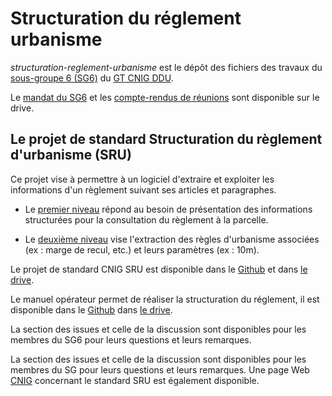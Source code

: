 # Structuration du réglement urbanisme
_structuration-reglement-urbanisme_ est le dépôt des fichiers des travaux du [sous-groupe 6 (SG6)](http://cnig.gouv.fr/?page_id=25890) du [GT CNIG DDU](http://cnig.gouv.fr/?page_id=2732).

Le [mandat du SG6](http://cnig.gouv.fr/wp-content/uploads/2020/11/200527_Mandat-SG6-du-GT-DDU_v1.3.pdf) et les [compte-rendus de réunions](http://cnig.gouv.fr/?page_id=25890) sont disponible sur le drive.

## **Le projet de standard Structuration du règlement d'urbanisme (SRU)**
Ce projet vise à permettre à un logiciel d'extraire et exploiter les informations d'un règlement suivant ses articles et paragraphes.

- Le [premier niveau](https://github.com/cnigfr/structuration-reglement-urbanisme/tree/master/standard_niveau_1) répond au besoin de présentation des informations structurées pour la consultation du règlement à la parcelle.

- Le [deuxième niveau](https://github.com/cnigfr/structuration-reglement-urbanisme/tree/master/schemas/standard_niveau2) vise l'extraction des règles d'urbanisme associées (ex : marge de recul, etc.) et leurs paramètres (ex : 10m).

Le projet de standard CNIG SRU est disponible dans le [Github](https://github.com/cnigfr/structuration-reglement-urbanisme/tree/master/standard) et dans [le drive](https://drive.google.com/drive/folders/1roIrTo9kGWws8XzGni8eHfA6vgNtArYF?usp=sharing).

Le manuel opérateur permet de réaliser la structuration du réglement, il est disponible dans le [Github](https://github.com/cnigfr/structuration-reglement-urbanisme/tree/master/outils/Filtre_LibreOffice/Manuel%20op%C3%A9rateur) dans [le drive](https://drive.google.com/drive/folders/1roIrTo9kGWws8XzGni8eHfA6vgNtArYF?usp=sharing).

 
La section des issues et celle de la discussion sont disponibles pour les membres du SG6 pour leurs questions et leurs remarques.



La section des issues et celle de la discussion sont disponibles pour les membres du SG pour leurs questions et leurs remarques.
Une page Web [CNIG](http://cnig.gouv.fr/?page_id=25890) concernant le standard SRU est également disponible.

